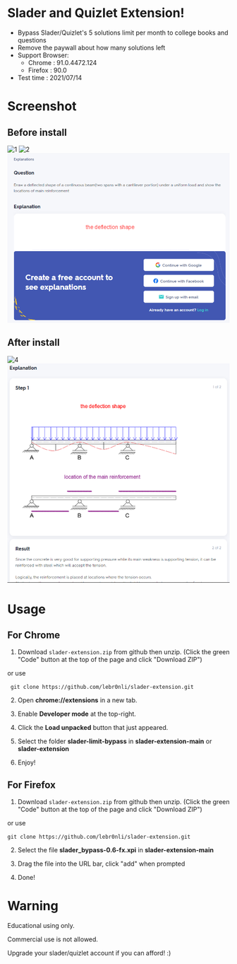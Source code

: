 # Slader and Quizlet Extension!

- Bypass Slader/Quizlet's 5 solutions limit per month to college books and questions 
- Remove the paywall about how many solutions left
- Support Browser:
  - Chrome : 91.0.4472.124
  - Firefox : 90.0
- Test time : 2021/07/14

# Screenshot

## Before install

![1](https://raw.githubusercontent.com/lebr0nli/slader-extension/main/sample/before1.png)
![2](https://raw.githubusercontent.com/lebr0nli/slader-extension/main/sample/before2.png)
![3](./sample/quizletbefore.png)

## After install

![4](https://raw.githubusercontent.com/lebr0nli/slader-extension/main/sample/after.png)
![5](./sample/quizletafter.png)

# Usage

## For Chrome

1. Download `slader-extension.zip` from github then unzip. (Click the green "Code" button at the top of the page and click "Download ZIP")

or use

	 git clone https://github.com/lebr0nli/slader-extension.git

2. Open **chrome://extensions** in a new tab.

3. Enable **Developer mode** at the top-right.

4. Click the **Load unpacked** button that just appeared.

5. Select the folder **slader-limit-bypass** in **slader-extension-main** or **slader-extension**

6. Enjoy!

## For Firefox

1. Download `slader-extension.zip` from github then unzip. (Click the green "Code" button at the top of the page and click "Download ZIP")

or use

 	git clone https://github.com/lebr0nli/slader-extension.git

2. Select the file **slader_bypass-0.6-fx.xpi** in **slader-extension-main** 

3. Drag the file into the URL bar, click "add" when prompted

4. Done!

# Warning

Educational using only.

Commercial use is not allowed.

Upgrade your slader/quizlet account if you can afford! :)

